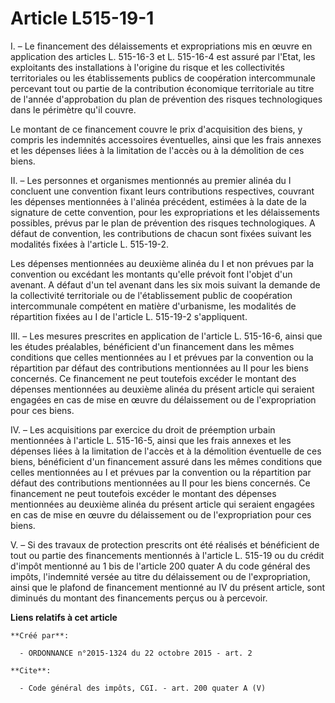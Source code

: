 # Article L515-19-1

I. – Le financement des délaissements et expropriations mis en œuvre en application des articles L. 515-16-3 et L. 515-16-4
est assuré par l'Etat, les exploitants des installations à l'origine du risque et les collectivités territoriales ou les
établissements publics de coopération intercommunale percevant tout ou partie de la contribution économique territoriale au
titre de l'année d'approbation du plan de prévention des risques technologiques dans le périmètre qu'il couvre.

Le montant de ce financement couvre le prix d'acquisition des biens, y compris les indemnités accessoires éventuelles, ainsi
que les frais annexes et les dépenses liées à la limitation de l'accès ou à la démolition de ces biens.

II. – Les personnes et organismes mentionnés au premier alinéa du I concluent une convention fixant leurs contributions
respectives, couvrant les dépenses mentionnées à l'alinéa précédent, estimées à la date de la signature de cette convention,
pour les expropriations et les délaissements possibles, prévus par le plan de prévention des risques technologiques. A défaut
de convention, les contributions de chacun sont fixées suivant les modalités fixées à l'article L. 515-19-2.

Les dépenses mentionnées au deuxième alinéa du I et non prévues par la convention ou excédant les montants qu'elle prévoit
font l'objet d'un avenant. A défaut d'un tel avenant dans les six mois suivant la demande de la collectivité territoriale ou
de l'établissement public de coopération intercommunale compétent en matière d'urbanisme, les modalités de répartition fixées
au I de l'article L. 515-19-2 s'appliquent.

III. – Les mesures prescrites en application de l'article L. 515-16-6, ainsi que les études préalables, bénéficient d'un
financement dans les mêmes conditions que celles mentionnées au I et prévues par la convention ou la répartition par défaut
des contributions mentionnées au II pour les biens concernés. Ce financement ne peut toutefois excéder le montant des
dépenses mentionnées au deuxième alinéa du présent article qui seraient engagées en cas de mise en œuvre du délaissement ou
de l'expropriation pour ces biens.

IV. – Les acquisitions par exercice du droit de préemption urbain mentionnées à l'article L. 515-16-5, ainsi que les frais
annexes et les dépenses liées à la limitation de l'accès et à la démolition éventuelle de ces biens, bénéficient d'un
financement assuré dans les mêmes conditions que celles mentionnées au I et prévues par la convention ou la répartition par
défaut des contributions mentionnées au II pour les biens concernés. Ce financement ne peut toutefois excéder le montant des
dépenses mentionnées au deuxième alinéa du présent article qui seraient engagées en cas de mise en œuvre du délaissement ou
de l'expropriation pour ces biens.

V. – Si des travaux de protection prescrits ont été réalisés et bénéficient de tout ou partie des financements mentionnés à
l'article L. 515-19 ou du crédit d'impôt mentionné au 1 bis de l'article 200 quater A du code général des impôts, l'indemnité
versée au titre du délaissement ou de l'expropriation, ainsi que le plafond de financement mentionné au IV du présent
article, sont diminués du montant des financements perçus ou à percevoir.

**Liens relatifs à cet article**

	**Créé par**:

	  - ORDONNANCE n°2015-1324 du 22 octobre 2015 - art. 2

	**Cite**:

	  - Code général des impôts, CGI. - art. 200 quater A (V)
